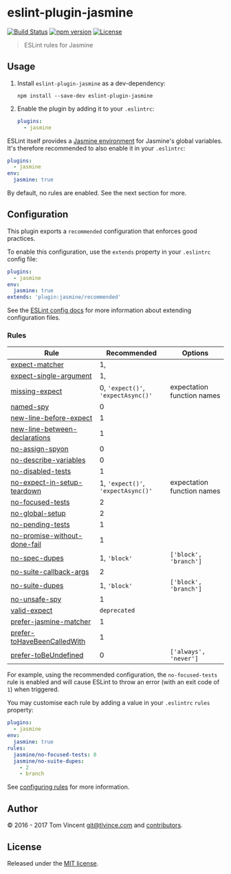# eslint-plugin-jasmine

[![Build Status][travis-image]][travis-url]
[![npm version][npm-image]][npm-url]
[![License][license-image]][license-url]

[travis-url]: https://travis-ci.org/tlvince/eslint-plugin-jasmine
[travis-image]: https://img.shields.io/travis/tlvince/eslint-plugin-jasmine.svg
[npm-url]: https://www.npmjs.com/package/eslint-plugin-jasmine
[npm-image]: https://img.shields.io/npm/v/eslint-plugin-jasmine.svg
[license-url]: https://opensource.org/licenses/MIT
[license-image]: https://img.shields.io/npm/l/eslint-plugin-jasmine.svg

> ESLint rules for Jasmine

## Usage

1. Install `eslint-plugin-jasmine` as a dev-dependency:

    ```shell
    npm install --save-dev eslint-plugin-jasmine
    ```

2. Enable the plugin by adding it to your `.eslintrc`:

    ```yaml
    plugins:
      - jasmine
    ```

ESLint itself provides a [Jasmine environment][env] for Jasmine's global
variables. It's therefore recommended to also enable it in your `.eslintrc`:

```yaml
plugins:
  - jasmine
env:
  jasmine: true
```

By default, no rules are enabled. See the next section for more.

[env]: http://eslint.org/docs/user-guide/configuring#specifying-environments

## Configuration

This plugin exports a `recommended` configuration that enforces good practices.

To enable this configuration, use the `extends` property in your `.eslintrc`
config file:

```yaml
plugins:
  - jasmine
env:
  jasmine: true
extends: 'plugin:jasmine/recommended'
```

See the [ESLint config docs][] for more information about extending
configuration files.

[eslint config docs]: http://eslint.org/docs/user-guide/configuring#extending-configuration-files

### Rules

Rule                              | Recommended                        | Options
----                              | -----------                        | -------
[expect-matcher][]                | 1,                                 |
[expect-single-argument][]        | 1,                                 |
[missing-expect][]                | 0, `'expect()'`, `'expectAsync()'` | expectation function names
[named-spy][]                     | 0                                  |
[new-line-before-expect][]        | 1                                  |
[new-line-between-declarations][] | 1                                  |
[no-assign-spyon][]               | 0                                  |
[no-describe-variables][]         | 0                                  |
[no-disabled-tests][]             | 1                                  |
[no-expect-in-setup-teardown][]   | 1, `'expect()'`, `'expectAsync()'` | expectation function names
[no-focused-tests][]              | 2                                  |
[no-global-setup][]               | 2                                  |
[no-pending-tests][]              | 1                                  |
[no-promise-without-done-fail][]  | 1                                  |
[no-spec-dupes][]                 | 1, `'block'`                       | `['block', 'branch']`
[no-suite-callback-args][]        | 2                                  |
[no-suite-dupes][]                | 1, `'block'`                       | `['block', 'branch']`
[no-unsafe-spy][]                 | 1                                  |
[valid-expect][]                  | `deprecated`                       |
[prefer-jasmine-matcher][]        | 1                                  |
[prefer-toHaveBeenCalledWith][]   | 1                                  |
[prefer-toBeUndefined][]          | 0                                  | `['always', 'never']`


For example, using the recommended configuration, the `no-focused-tests` rule
is enabled and will cause ESLint to throw an error (with an exit code of `1`)
when triggered.

You may customise each rule by adding a value in your `.eslintrc` `rules`
property:

```yaml
plugins:
  - jasmine
env:
  jasmine: true
rules:
  jasmine/no-focused-tests: 0
  jasmine/no-suite-dupes:
    - 2
    - branch
```

See [configuring rules][] for more information.

[expect-matcher]: docs/rules/expect-matcher.md
[expect-single-argument]: docs/rules/expect-single-argument.md
[missing-expect]: docs/rules/missing-expect.md
[named-spy]: docs/rules/named-spy.md
[new-line-before-expect]: docs/rules/new-line-before-expect.md
[new-line-between-declarations]: docs/rules/new-line-between-declarations.md
[no-assign-spyon]: docs/rules/no-assign-spyon.md
[no-describe-variables]: docs/rules/no-describe-variables.md
[no-disabled-tests]: docs/rules/no-disabled-tests.md
[no-expect-in-setup-teardown]: docs/rules/no-expect-in-setup-teardown.md
[no-focused-tests]: docs/rules/no-focused-tests.md
[no-global-setup]: docs/rules/no-global-setup.md
[no-pending-tests]: docs/rules/no-pending-tests.md
[no-promise-without-done-fail]: docs/rules/no-promise-without-done-fail.md
[no-spec-dupes]: docs/rules/no-spec-dupes.md
[no-suite-callback-args]: docs/rules/no-suite-callback-args.md
[no-suite-dupes]: docs/rules/no-suite-dupes.md
[no-unsafe-spy]: docs/rules/no-unsafe-spy.md
[valid-expect]: docs/rules/valid-expect.md
[prefer-jasmine-matcher]: docs/rules/prefer-jasmine-matcher.md
[prefer-toHaveBeenCalledWith]: docs/rules/prefer-toHaveBeenCalledWith.md
[prefer-toBeUndefined]: docs/rules/prefer-toBeUndefined.md

[configuring rules]: http://eslint.org/docs/user-guide/configuring#configuring-rules

## Author

© 2016 - 2017 Tom Vincent <git@tlvince.com> and [contributors][].

[contributors]: https://github.com/tlvince/eslint-plugin-jasmine/graphs/contributors

## License

Released under the [MIT license](http://tlvince.mit-license.org).
